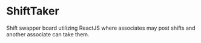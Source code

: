 # ShiftTaker
Shift swapper board utilizing ReactJS where associates may post shifts and another associate can take them. 
